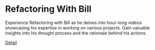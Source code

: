 # Refactoring With Bill

Experience Refactoring with Bill as he delves into hour-long videos showcasing his expertise in working on various projects. Gain valuable insights into his thought process and the rationale behind his actions. 

[Detail](https://eduitfree.com/courses/refactoring-with-bill)